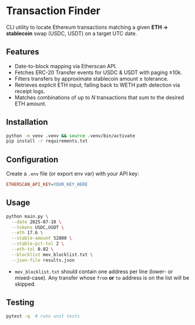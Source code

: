 # Transaction Finder

CLI utility to locate Ethereum transactions matching a given **ETH → stablecoin** swap (USDC, USDT) on a target UTC date.

## Features
* Date-to-block mapping via Etherscan API.
* Fetches ERC-20 Transfer events for USDC & USDT with paging ≥10k.
* Filters transfers by approximate stablecoin amount ± tolerance.
* Retrieves explicit ETH input, falling back to WETH path detection via receipt logs.
* Matches combinations of up to _N_ transactions that sum to the desired ETH amount.

## Installation
```bash
python -m venv .venv && source .venv/bin/activate
pip install -r requirements.txt
```

## Configuration
Create a `.env` file (or export env var) with your API key:
```ini
ETHERSCAN_API_KEY=YOUR_KEY_HERE
```

## Usage
```bash
python main.py \
  --date 2025-07-10 \
  --tokens USDC,USDT \
  --eth 17.6 \
  --stable-amount 52800 \
  --stable-pct-tol 2 \
  --eth-tol 0.02 \
  --blocklist mev_blocklist.txt \
  --json-file results.json
```

* `mev_blocklist.txt` should contain one address per line (lower- or mixed-case). Any transfer whose `from` **or** `to` address is on the list will be skipped.

## Testing
```bash
pytest -q  # runs unit tests
```